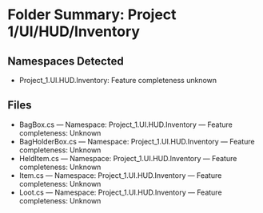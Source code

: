 # Folder Summary: Project 1/UI/HUD/Inventory

## Namespaces Detected
- Project_1.UI.HUD.Inventory: Feature completeness unknown

## Files
- BagBox.cs — Namespace: Project_1.UI.HUD.Inventory — Feature completeness: Unknown
- BagHolderBox.cs — Namespace: Project_1.UI.HUD.Inventory — Feature completeness: Unknown
- HeldItem.cs — Namespace: Project_1.UI.HUD.Inventory — Feature completeness: Unknown
- Item.cs — Namespace: Project_1.UI.HUD.Inventory — Feature completeness: Unknown
- Loot.cs — Namespace: Project_1.UI.HUD.Inventory — Feature completeness: Unknown
